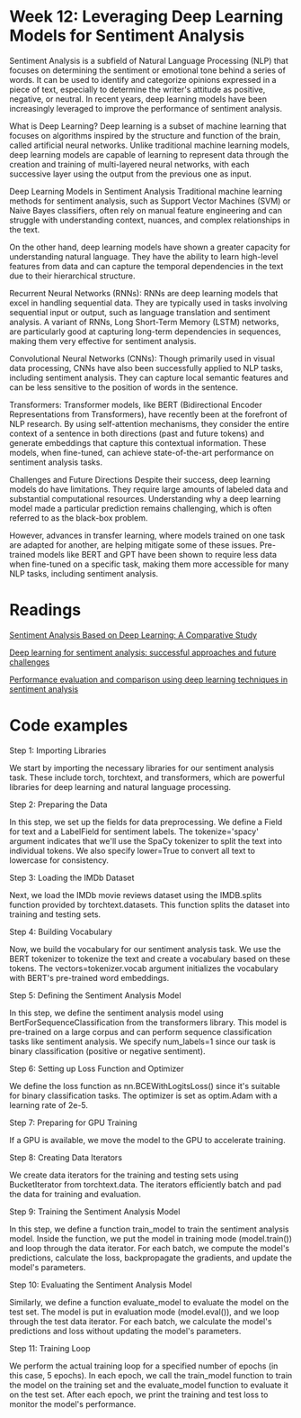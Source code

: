 # Week 12: Leveraging Deep Learning Models for Sentiment Analysis

Sentiment Analysis is a subfield of Natural Language Processing (NLP) that focuses on determining the sentiment or emotional tone behind a series of words. It can be used to identify and categorize opinions expressed in a piece of text, especially to determine the writer's attitude as positive, negative, or neutral. In recent years, deep learning models have been increasingly leveraged to improve the performance of sentiment analysis.

What is Deep Learning?
Deep learning is a subset of machine learning that focuses on algorithms inspired by the structure and function of the brain, called artificial neural networks. Unlike traditional machine learning models, deep learning models are capable of learning to represent data through the creation and training of multi-layered neural networks, with each successive layer using the output from the previous one as input.

Deep Learning Models in Sentiment Analysis
Traditional machine learning methods for sentiment analysis, such as Support Vector Machines (SVM) or Naive Bayes classifiers, often rely on manual feature engineering and can struggle with understanding context, nuances, and complex relationships in the text.

On the other hand, deep learning models have shown a greater capacity for understanding natural language. They have the ability to learn high-level features from data and can capture the temporal dependencies in the text due to their hierarchical structure.

Recurrent Neural Networks (RNNs): RNNs are deep learning models that excel in handling sequential data. They are typically used in tasks involving sequential input or output, such as language translation and sentiment analysis. A variant of RNNs, Long Short-Term Memory (LSTM) networks, are particularly good at capturing long-term dependencies in sequences, making them very effective for sentiment analysis.

Convolutional Neural Networks (CNNs): Though primarily used in visual data processing, CNNs have also been successfully applied to NLP tasks, including sentiment analysis. They can capture local semantic features and can be less sensitive to the position of words in the sentence.

Transformers: Transformer models, like BERT (Bidirectional Encoder Representations from Transformers), have recently been at the forefront of NLP research. By using self-attention mechanisms, they consider the entire context of a sentence in both directions (past and future tokens) and generate embeddings that capture this contextual information. These models, when fine-tuned, can achieve state-of-the-art performance on sentiment analysis tasks.

Challenges and Future Directions
Despite their success, deep learning models do have limitations. They require large amounts of labeled data and substantial computational resources. Understanding why a deep learning model made a particular prediction remains challenging, which is often referred to as the black-box problem.

However, advances in transfer learning, where models trained on one task are adapted for another, are helping mitigate some of these issues. Pre-trained models like BERT and GPT have been shown to require less data when fine-tuned on a specific task, making them more accessible for many NLP tasks, including sentiment analysis.

# Readings

[Sentiment Analysis Based on Deep Learning: A Comparative Study](https://www.mdpi.com/2079-9292/9/3/483)


[Deep learning for sentiment analysis: successful approaches and future challenges](https://kd.nsfc.gov.cn/paperDownload/1000014123590.pdf)


[Performance evaluation and comparison using deep learning techniques in sentiment analysis](https://web.archive.org/web/20210708003551id_/https://irojournals.com/jscp/V3/I2/06.pdf)


# Code examples

Step 1: Importing Libraries

We start by importing the necessary libraries for our sentiment analysis task. These include torch, torchtext, and transformers, which are powerful libraries for deep learning and natural language processing.

Step 2: Preparing the Data

In this step, we set up the fields for data preprocessing. We define a Field for text and a LabelField for sentiment labels. The tokenize='spacy' argument indicates that we'll use the SpaCy tokenizer to split the text into individual tokens. We also specify lower=True to convert all text to lowercase for consistency.

Step 3: Loading the IMDb Dataset

Next, we load the IMDb movie reviews dataset using the IMDB.splits function provided by torchtext.datasets. This function splits the dataset into training and testing sets.

Step 4: Building Vocabulary

Now, we build the vocabulary for our sentiment analysis task. We use the BERT tokenizer to tokenize the text and create a vocabulary based on these tokens. The vectors=tokenizer.vocab argument initializes the vocabulary with BERT's pre-trained word embeddings.

Step 5: Defining the Sentiment Analysis Model

In this step, we define the sentiment analysis model using BertForSequenceClassification from the transformers library. This model is pre-trained on a large corpus and can perform sequence classification tasks like sentiment analysis. We specify num_labels=1 since our task is binary classification (positive or negative sentiment).

Step 6: Setting up Loss Function and Optimizer

We define the loss function as nn.BCEWithLogitsLoss() since it's suitable for binary classification tasks. The optimizer is set as optim.Adam with a learning rate of 2e-5.

Step 7: Preparing for GPU Training

If a GPU is available, we move the model to the GPU to accelerate training.

Step 8: Creating Data Iterators

We create data iterators for the training and testing sets using BucketIterator from torchtext.data. The iterators efficiently batch and pad the data for training and evaluation.

Step 9: Training the Sentiment Analysis Model

In this step, we define a function train_model to train the sentiment analysis model. Inside the function, we put the model in training mode (model.train()) and loop through the data iterator. For each batch, we compute the model's predictions, calculate the loss, backpropagate the gradients, and update the model's parameters.

Step 10: Evaluating the Sentiment Analysis Model

Similarly, we define a function evaluate_model to evaluate the model on the test set. The model is put in evaluation mode (model.eval()), and we loop through the test data iterator. For each batch, we calculate the model's predictions and loss without updating the model's parameters.

Step 11: Training Loop

We perform the actual training loop for a specified number of epochs (in this case, 5 epochs). In each epoch, we call the train_model function to train the model on the training set and the evaluate_model function to evaluate it on the test set. After each epoch, we print the training and test loss to monitor the model's performance.